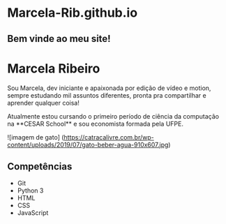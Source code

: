 # Marcela-Rib.github.io
<h2> Bem vinde ao meu site! </h2>

# Marcela Ribeiro
<p>Sou Marcela, dev iniciante e apaixonada por edição de vídeo e motion, sempre estudando mil assuntos diferentes, pronta pra compartilhar e aprender qualquer coisa! </p>
<p>Atualmente estou cursando o primeiro período de ciência da computação na **CESAR School** e sou economista formada pela UFPE.</p> 

![imagem de gato] (https://catracalivre.com.br/wp-content/uploads/2019/07/gato-beber-agua-910x607.jpg)

## Competências

- Git
- Python 3
- HTML
- CSS
- JavaScript

